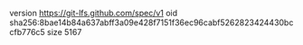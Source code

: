version https://git-lfs.github.com/spec/v1
oid sha256:8bae14b84a637abff3a09e428f7151f36ec96cabf5262823424430bccfb776c5
size 5167
